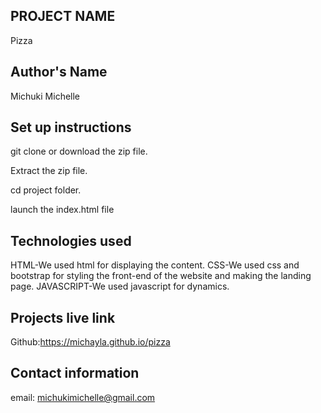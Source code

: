 ## PROJECT NAME
Pizza

## Author's Name
 Michuki Michelle

 ## Set up instructions
 git clone or download the zip file.

 Extract the zip file.

 cd project folder.

 launch the index.html file

 ## Technologies used
 HTML-We used html for displaying the content.
CSS-We used css and bootstrap for styling the front-end of the website and making the landing page.
JAVASCRIPT-We used javascript for dynamics.
 ## Projects live link
 Github:https://michayla.github.io/pizza
  ## Contact information
  email: michukimichelle@gmail.com
